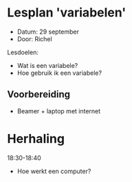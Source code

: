 # Lesplan 'variabelen'

 * Datum: 29 september
 * Door: Richel

Lesdoelen:
 * Wat is een variabele?
 * Hoe gebruik ik een variabele?

## Voorbereiding

 * Beamer + laptop met internet

# Herhaling

18:30-18:40

 * Hoe werkt een computer?